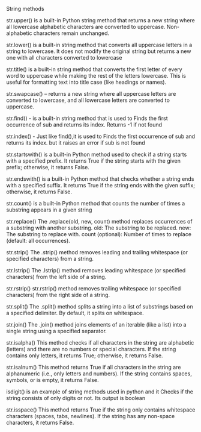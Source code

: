 String methods

 str.upper() is a built-in Python string method that returns a new string where all lowercase alphabetic characters are converted to uppercase. Non-alphabetic characters remain unchanged.
 
str.lower() is a built-in string method that converts all uppercase letters in a string to lowercase. It does not modify the original string but returns a new one with all characters converted to lowercase

str.title() is a built-in string method that converts the first letter of every word to uppercase while making the rest of the letters lowercase. This is useful for formatting text into title case (like headings or names).

str.swapcase() – returns a new string where all uppercase letters are converted to lowercase, and all lowercase letters are converted to uppercase.

str.find() - is a built-in string method that is used to Finds the first occurrence of sub and returns its index. Returns -1 if not found

str.index() - Just like find(),it is used to Finds the first occurrence of sub and returns its index. but it raises an error if sub is not found

str.startswith() is a built-in Python method used to check if a string starts with a specified prefix. It returns True if the string starts with the given prefix; otherwise, it returns False.

str.endswith() is a built-in Python method that checks whether a string ends with a specified suffix. It returns True if the string ends with the given suffix; otherwise, it returns False.

str.count() is a built-in Python method that counts the number of times a substring appears in a given string

str.replace()
The .replace(old, new, count) method replaces occurrences of a substring with another substring.
old: The substring to be replaced.
new: The substring to replace with.
count (optional): Number of times to replace (default: all occurrences).

str.strip()
The .strip() method removes leading and trailing whitespace (or specified characters) from a string.

str.lstrip()
The .lstrip() method removes leading whitespace (or specified characters) from the left side of a string.

str.rstrip()
str.rstrip() method removes trailing whitespace (or specified characters) from the right side of a string.

str.split()
The .split() method splits a string into a list of substrings based on a specified delimiter. By default, it splits on whitespace.

str.join()
The .join() method joins elements of an iterable (like a list) into a single string using a specified separator.

str.isalpha()
This method checks if all characters in the string are alphabetic (letters) and there are no numbers or special characters.
If the string contains only letters, it returns True; otherwise, it returns False.

str.isalnum()
This method returns True if all characters in the string are alphanumeric (i.e., only letters and numbers).
If the string contains spaces, symbols, or is empty, it returns False.

isdigit()  is an example of string methods used in python and it Checks if the string consists of only digits or not. Its output is boolean

str.isspace()
This method returns True if the string only contains whitespace characters (spaces, tabs, newlines).
If the string has any non-space characters, it returns False.







































